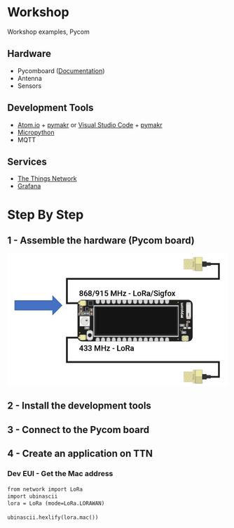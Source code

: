 # Workshop
Workshop examples, Pycom


## Hardware
- Pycomboard ([Documentation](https://docs.pycom.io/gettingstarted/introduction.html))
- Antenna
- Sensors

## Development Tools
- [Atom.io](https://atom.io/) + [pymakr](https://pycom.io/solutions/software/pymakr/) or [Visual Studio Code](https://code.visualstudio.com/) + [pymakr](https://pycom.io/solutions/software/pymakr/)
- [Micropython](https://micropython.org/)
- MQTT

## Services
- [The Things Network](https://www.thethingsnetwork.org/)
- [Grafana](https://grafana.com/)

# Step By Step
## 1 - Assemble the hardware (Pycom board)
![Connect the antenna](./img/antenna.png)

## 2 - Install the development tools

## 3 - Connect to the Pycom board

## 4 - Create an application on TTN

### Dev EUI - Get the Mac address
```
from network import LoRa
import ubinascii
lora = LoRa (mode=LoRa.LORAWAN)

ubinascii.hexlify(lora.mac())
```
